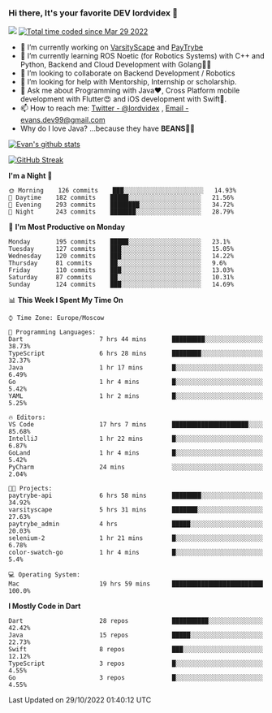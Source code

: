 ### Hi there, It's your favorite DEV lordvidex 👋
<img src="https://komarev.com/ghpvc/?username=lordvidex&label=Views&color=blue&style=plastic" /> <a href="https://wakatime.com/@0e56db35-d16b-410a-acc0-4085055304bf"><img src="https://wakatime.com/badge/user/0e56db35-d16b-410a-acc0-4085055304bf.svg" alt="Total time coded since Mar 29 2022" /></a>

- 🔭 I’m currently working on [VarsityScape](https://varsityscape.com) and [PayTrybe](https://www.paytrybe.com)
- 🌱 I’m currently learning ROS Noetic (for Robotics Systems) with C++ and Python, Backend and Cloud Development with Golang🧙🏼
- 👯 I’m looking to collaborate on Backend Development / Robotics
- 🤔 I’m looking for help with Mentorship, Internship or scholarship.
- 💬 Ask me about Programming with Java❤️, Cross Platform mobile development with Flutter😍 and iOS development with Swift🚀.
- 📫 How to reach me: [Twitter - @lordvidex](https://twitter.com/lordvidex) , [Email - evans.dev99@gmail.com](mailto:evans.dev99@gmail.com?body=Hello%20Evans,)
- Why do I love Java? ...because they have **BEANS**🤤😋

<div>
<!-- <a href="https://github.com/lordvidex">
  <img src="https://github-readme-stats.vercel.app/api/top-langs/?username=lordvidex&theme=light" />
</a>    -->
<!-- [![Top Langs](https://github-readme-stats.vercel.app/api/top-langs/?username=lordvidex)](https://github.com/lordvidex/)  -->
<a href="https://github.com/lordvidex">
 <img src="https://github-readme-stats.vercel.app/api?username=lordvidex&show_icons=true&theme=light&line_height=27" alt="Evan's github stats"/>
</a>
</div>

[![GitHub Streak](https://github-readme-streak-stats.herokuapp.com?user=lordvidex&theme=github-dark&hide_border=true)](https://git.io/streak-stats)

<!--
  <a href="https://github.com/iampawan/FlutterExampleApps">
    <img align="center" src="https://github-readme-stats.vercel.app/api/pin/?username=iampawan&repo=FlutterExampleApps&theme=light" />

  </a>
  <a href="https://github.com/iampawan/VelocityX">
   <img align="center" src="https://github-readme-stats.vercel.app/api/pin/?username=iampawan&repo=VelocityX&theme=light" />
  </a>
-->
<!--START_SECTION:waka-->
**I'm a Night 🦉** 

```text
🌞 Morning    126 commits    ███░░░░░░░░░░░░░░░░░░░░░░   14.93% 
🌆 Daytime    182 commits    █████░░░░░░░░░░░░░░░░░░░░   21.56% 
🌃 Evening    293 commits    ████████░░░░░░░░░░░░░░░░░   34.72% 
🌙 Night      243 commits    ███████░░░░░░░░░░░░░░░░░░   28.79%

```
📅 **I'm Most Productive on Monday** 

```text
Monday       195 commits    █████░░░░░░░░░░░░░░░░░░░░   23.1% 
Tuesday      127 commits    ███░░░░░░░░░░░░░░░░░░░░░░   15.05% 
Wednesday    120 commits    ███░░░░░░░░░░░░░░░░░░░░░░   14.22% 
Thursday     81 commits     ██░░░░░░░░░░░░░░░░░░░░░░░   9.6% 
Friday       110 commits    ███░░░░░░░░░░░░░░░░░░░░░░   13.03% 
Saturday     87 commits     ██░░░░░░░░░░░░░░░░░░░░░░░   10.31% 
Sunday       124 commits    ███░░░░░░░░░░░░░░░░░░░░░░   14.69%

```


📊 **This Week I Spent My Time On** 

```text
⌚︎ Time Zone: Europe/Moscow

💬 Programming Languages: 
Dart                     7 hrs 44 mins       █████████░░░░░░░░░░░░░░░░   38.73% 
TypeScript               6 hrs 28 mins       ████████░░░░░░░░░░░░░░░░░   32.37% 
Java                     1 hr 17 mins        █░░░░░░░░░░░░░░░░░░░░░░░░   6.49% 
Go                       1 hr 4 mins         █░░░░░░░░░░░░░░░░░░░░░░░░   5.42% 
YAML                     1 hr 2 mins         █░░░░░░░░░░░░░░░░░░░░░░░░   5.25%

🔥 Editors: 
VS Code                  17 hrs 7 mins       █████████████████████░░░░   85.68% 
IntelliJ                 1 hr 22 mins        █░░░░░░░░░░░░░░░░░░░░░░░░   6.87% 
GoLand                   1 hr 4 mins         █░░░░░░░░░░░░░░░░░░░░░░░░   5.42% 
PyCharm                  24 mins             ░░░░░░░░░░░░░░░░░░░░░░░░░   2.04%

🐱‍💻 Projects: 
paytrybe-api             6 hrs 58 mins       ████████░░░░░░░░░░░░░░░░░   34.92% 
varsityscape             5 hrs 31 mins       ███████░░░░░░░░░░░░░░░░░░   27.63% 
paytrybe_admin           4 hrs               █████░░░░░░░░░░░░░░░░░░░░   20.03% 
selenium-2               1 hr 21 mins        █░░░░░░░░░░░░░░░░░░░░░░░░   6.78% 
color-swatch-go          1 hr 4 mins         █░░░░░░░░░░░░░░░░░░░░░░░░   5.4%

💻 Operating System: 
Mac                      19 hrs 59 mins      █████████████████████████   100.0%

```

**I Mostly Code in Dart** 

```text
Dart                     28 repos            ██████████░░░░░░░░░░░░░░░   42.42% 
Java                     15 repos            █████░░░░░░░░░░░░░░░░░░░░   22.73% 
Swift                    8 repos             ███░░░░░░░░░░░░░░░░░░░░░░   12.12% 
TypeScript               3 repos             █░░░░░░░░░░░░░░░░░░░░░░░░   4.55% 
Go                       3 repos             █░░░░░░░░░░░░░░░░░░░░░░░░   4.55%

```



 Last Updated on 29/10/2022 01:40:12 UTC
<!--END_SECTION:waka-->
